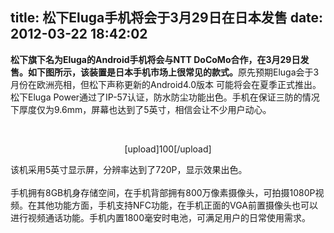 title: 松下Eluga手机将会于3月29日在日本发售
date: 2012-03-22 18:42:02
---

<p style="margin-top:0px;margin-bottom:1em;padding-top:0px;padding-right:0px;padding-bottom:0px;padding-left:0px;">
	<span style="margin-top:0px;margin-right:0px;margin-bottom:0px;margin-left:0px;padding-top:0px;padding-right:0px;padding-bottom:0px;padding-left:0px;font-weight:bold;">松下旗下名为Eluga的Android手机将会与NTT&nbsp;DoCoMo合作，在3月29日发售。如下图所示，该装置是日本手机市场上很常见的款式。</span>原先预期Eluga会于3月份在欧洲亮相，但松下声称更新的Android4.0版本 可能将会在夏季正式推出。松下Eluga Power通过了IP-57认证，防水防尘功能出色。手机在保证三防的情况下厚度仅为9.6mm，屏幕也达到了5英寸，相信会让不少用户动心。
</p>
<p style="margin-top:0px;margin-bottom:1em;padding-top:0px;padding-right:0px;padding-bottom:0px;padding-left:0px;">
	<br />
</p>
<p class="byline" style="margin-top:0px;margin-bottom:1em;padding-top:0px;padding-right:0px;padding-bottom:0px;padding-left:0px;text-align:center;">
	[upload]100[/upload]
</p>
该机采用5英寸显示屏，分辨率达到了720P，显示效果出色。<br style="margin-top:0px;margin-right:0px;margin-bottom:0px;margin-left:0px;padding-top:0px;padding-right:0px;padding-bottom:0px;padding-left:0px;" />
<br style="margin-top:0px;margin-right:0px;margin-bottom:0px;margin-left:0px;padding-top:0px;padding-right:0px;padding-bottom:0px;padding-left:0px;" />
手机拥有8GB机身存储空间，在手机背部拥有800万像素摄像头，可拍摄1080P视频。在其他功能方面，手机支持NFC功能，在手机正面的VGA前置摄像头也可以进行视频通话功能。手机内置1800毫安时电池，可满足用户的日常使用需求。